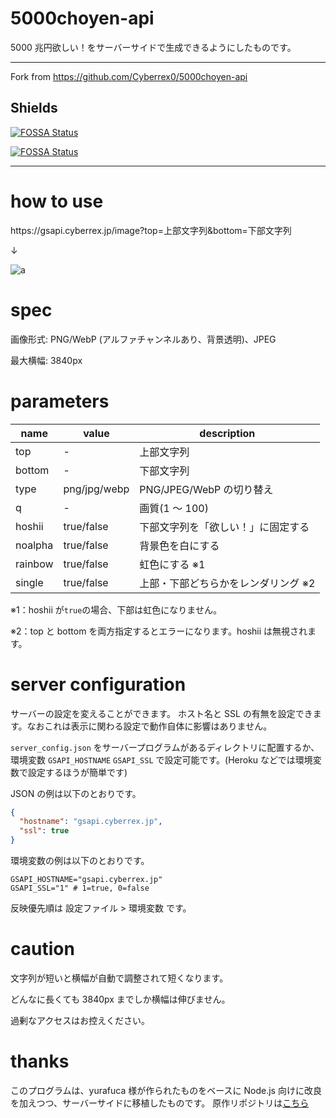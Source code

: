 # 5000choyen-api

5000 兆円欲しい！をサーバーサイドで生成できるようにしたものです。

---

Fork from https://github.com/Cyberrex0/5000choyen-api

## Shields
[![FOSSA Status](https://app.fossa.com/api/projects/git%2Bgithub.com%2FNeko7sora-dev%2F5000choyen-api.svg?type=shield)](https://app.fossa.com/projects/git%2Bgithub.com%2FNeko7sora-dev%2F5000choyen-api?ref=badge_shield)

[![FOSSA Status](https://app.fossa.com/api/projects/git%2Bgithub.com%2FNeko7sora-dev%2F5000choyen-api.svg?type=large)](https://app.fossa.com/projects/git%2Bgithub.com%2FNeko7sora-dev%2F5000choyen-api?ref=badge_large)

---

# how to use

https:\/\/gsapi.cyberrex.jp/image?top=上部文字列&bottom=下部文字列

↓

![a](https://gsapi.cyberrex.jp/image?top=上部文字列&bottom=下部文字列)

# spec

画像形式: PNG/WebP (アルファチャンネルあり、背景透明)、JPEG

最大横幅: 3840px

# parameters

| name    | value        | description                         |
| ------- | ------------ | ----------------------------------- |
| top     | -            | 上部文字列                          |
| bottom  | -            | 下部文字列                          |
| type    | png/jpg/webp | PNG/JPEG/WebP の切り替え            |
| q       | -            | 画質(1 ～ 100)                      |
| hoshii  | true/false   | 下部文字列を「欲しい！」に固定する  |
| noalpha | true/false   | 背景色を白にする                    |
| rainbow | true/false   | 虹色にする ※1                       |
| single  | true/false   | 上部・下部どちらかをレンダリング ※2 |

※1：hoshii が`true`の場合、下部は虹色になりません。

※2：top と bottom を両方指定するとエラーになります。hoshii は無視されます。

# server configuration

サーバーの設定を変えることができます。
ホスト名と SSL の有無を設定できます。なおこれは表示に関わる設定で動作自体に影響はありません。

`server_config.json` をサーバープログラムがあるディレクトリに配置するか、環境変数 `GSAPI_HOSTNAME` `GSAPI_SSL` で設定可能です。(Heroku などでは環境変数で設定するほうが簡単です)

JSON の例は以下のとおりです。

```json
{
  "hostname": "gsapi.cyberrex.jp",
  "ssl": true
}
```

環境変数の例は以下のとおりです。

```
GSAPI_HOSTNAME="gsapi.cyberrex.jp"
GSAPI_SSL="1" # 1=true, 0=false
```

反映優先順は 設定ファイル > 環境変数 です。

# caution

文字列が短いと横幅が自動で調整されて短くなります。

どんなに長くても 3840px までしか横幅は伸びません。

過剰なアクセスはお控えください。

# thanks

このプログラムは、yurafuca 様が作られたものをベースに Node.js 向けに改良を加えつつ、サーバーサイドに移植したものです。
原作リポジトリは[こちら](https://github.com/yurafuca/5000choyen)
